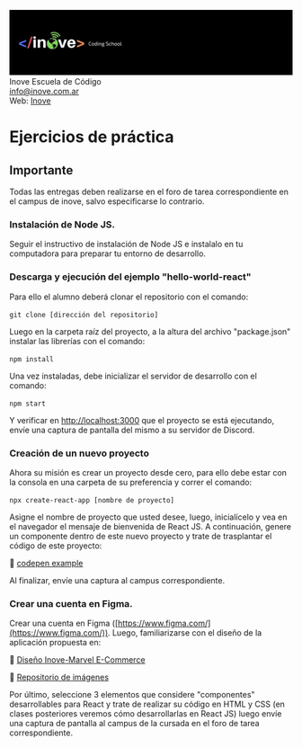 ![Inove banner](./inove.jpg)
Inove Escuela de Código\
info@inove.com.ar\
Web: [Inove](http://inove.com.ar)

# Ejercicios de práctica
## Importante
Todas las entregas deben realizarse en el foro de tarea correspondiente en el campus de inove, salvo especificarse lo contrario. 

### Instalación de Node JS.
Seguir el instructivo de instalación de Node JS e instalalo en tu computadora para preparar tu entorno de desarrollo.

### Descarga y ejecución del ejemplo "hello-world-react"
Para ello el alumno deberá clonar el repositorio con el comando:

`git clone [dirección del repositorio]`

Luego en la carpeta raíz del proyecto, a la altura del archivo "package.json" instalar las librerías con el comando:

`npm install`

Una vez instaladas, debe inicializar el servidor de desarrollo con el comando:

`npm start`

Y verificar en [http://localhost:3000](http://localhost:3000) que el proyecto se está ejecutando, envíe una captura de pantalla del mismo a su servidor de Discord.

### Creación de un nuevo proyecto
Ahora su misión es crear un proyecto desde cero, para ello debe estar con la consola en una carpeta de su preferencia y correr el comando:

`npx create-react-app [nombre de proyecto]`

Asigne el nombre de proyecto que usted desee, luego, inicialícelo y vea en el navegador el mensaje de bienvenida de React JS.
A continuación, genere un componente dentro de este nuevo proyecto y trate de trasplantar el código de este proyecto:  

🔗 [codepen example](https://codepen.io/inovealumnos/pen/GRQLapZ)

Al finalizar, envíe una captura al campus correspondiente.

### Crear una cuenta en Figma.
Crear una cuenta en Figma ([https://www.figma.com/](https://www.figma.com/)).
Luego, familiarizarse con el diseño de la aplicación propuesta en:

🔗 [Diseño Inove-Marvel E-Commerce](https://www.figma.com/file/Tpak3D6n7GYeSNzSRI8ZmS/Marvel-E-commerce?node-id=0%3A1)

🔗 [Repositorio de imágenes](https://github.com/InoveAlumnos/marvel-e-commerce-imagenes.git)


Por último, seleccione 3 elementos que considere "componentes" desarrollables para React y trate de realizar su código en HTML y CSS (en clases posteriores veremos cómo desarrollarlas en React JS) luego envíe una captura de pantalla al campus de la cursada en el foro de tarea correspondiente.